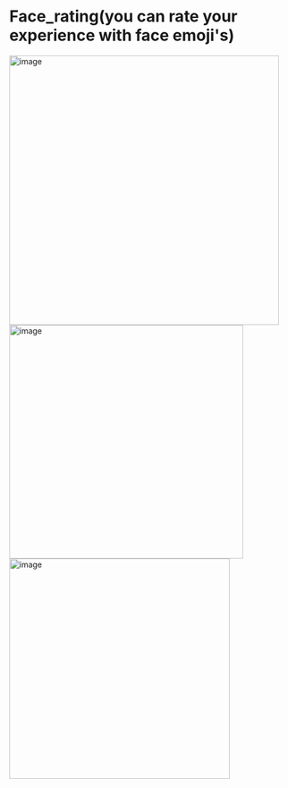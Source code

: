 # Face_rating(you can rate your experience with face emoji's)
<img width="482" alt="image" src="https://user-images.githubusercontent.com/39241187/194396433-b92e24c2-5a4b-42e5-bec5-22aeb85c9c0d.png">
<img width="418" alt="image" src="https://user-images.githubusercontent.com/39241187/194396537-dbbb7a33-bcdd-4646-a1df-0a70687af24b.png">
<img width="394" alt="image" src="https://user-images.githubusercontent.com/39241187/194396596-34df068b-7573-4412-900a-0e0484e2ca5a.png">
